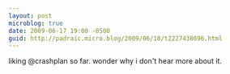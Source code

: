 ```yaml
---
layout: post
microblog: true
date: 2009-06-17 19:00 -0500
guid: http://padraic.micro.blog/2009/06/18/t2227438096.html
---
```

liking @crashplan so far. wonder why i don't hear more about it.

